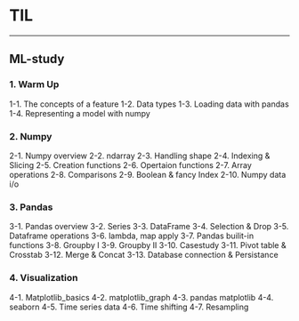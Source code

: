 # TIL
---
## ML-study
### 1. Warm Up
1-1. The concepts of a feature
1-2. Data types 
1-3. Loading data with pandas
1-4. Representing a model with numpy

### 2. Numpy
2-1. Numpy overview
2-2. ndarray
2-3. Handling shape
2-4. Indexing & Slicing
2-5. Creation functions
2-6. Opertaion functions
2-7. Array operations
2-8. Comparisons
2-9. Boolean & fancy Index
2-10. Numpy data i/o

### 3. Pandas
3-1. Pandas overview
3-2. Series
3-3. DataFrame
3-4. Selection & Drop
3-5. Dataframe operations
3-6. lambda, map apply
3-7. Pandas builit-in functions
3-8. Groupby I
3-9. Groupby II
3-10. Casestudy
3-11. Pivot table & Crosstab
3-12. Merge & Concat
3-13. Database connection & Persistance

### 4. Visualization
4-1. Matplotlib_basics
4-2. matplotlib_graph
4-3. pandas matplotlib
4-4. seaborn
4-5. Time series data
4-6. Time shifting
4-7. Resampling

